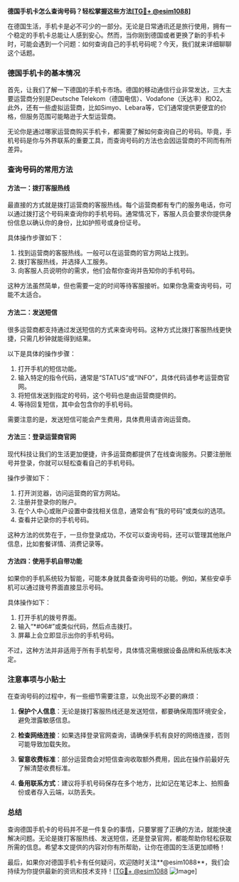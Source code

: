 **德国手机卡怎么查询号码？轻松掌握这些方法[[TG💪+ @esim1088](https://t.me/s/esim1088)]**

在德国生活，手机卡是必不可少的一部分。无论是日常通讯还是旅行使用，拥有一个稳定的手机卡总能让人感到安心。然而，当你刚到德国或者更换了新的手机卡时，可能会遇到一个问题：如何查询自己的手机号码呢？今天，我们就来详细聊聊这个话题。

### 德国手机卡的基本情况

首先，让我们了解一下德国的手机卡市场。德国的移动通信行业非常发达，三大主要运营商分别是Deutsche Telekom（德国电信）、Vodafone（沃达丰）和O2。此外，还有一些虚拟运营商，比如Simyo、Lebara等，它们通常提供更便宜的价格，但服务范围可能略逊于大型运营商。

无论你是通过哪家运营商购买手机卡，都需要了解如何查询自己的号码。毕竟，手机号码是你与外界联系的重要工具，而查询号码的方法也会因运营商的不同而有所差异。

### 查询号码的常用方法

#### 方法一：拨打客服热线
最直接的方式就是拨打运营商的客服热线。每个运营商都有专门的服务电话，你可以通过拨打这个号码来查询你的手机号码。通常情况下，客服人员会要求你提供身份信息以确认你的身份，比如护照号或身份证号。

具体操作步骤如下：
1. 找到运营商的客服热线。一般可以在运营商的官方网站上找到。
2. 拨打客服热线，并选择人工服务。
3. 向客服人员说明你的需求，他们会帮你查询并告知你的手机号码。

这种方法虽然简单，但也需要一定的时间等待客服接听。如果你急需查询号码，可能不太适合。

#### 方法二：发送短信
很多运营商都支持通过发送短信的方式来查询号码。这种方式比拨打客服热线更快捷，只需几秒钟就能得到结果。

以下是具体的操作步骤：
1. 打开手机的短信功能。
2. 输入特定的指令代码，通常是“STATUS”或“INFO”，具体代码请参考运营商官网。
3. 将短信发送到指定的号码，这个号码也是由运营商提供的。
4. 等待回复短信，其中会包含你的手机号码。

需要注意的是，发送短信可能会产生费用，具体费用请咨询运营商。

#### 方法三：登录运营商官网
现代科技让我们的生活更加便捷，许多运营商都提供了在线查询服务。只要注册账号并登录，你就可以轻松查看自己的手机号码。

操作步骤如下：
1. 打开浏览器，访问运营商的官方网站。
2. 注册并登录你的账户。
3. 在个人中心或账户设置中查找相关信息，通常会有“我的号码”或类似的选项。
4. 查看并记录你的手机号码。

这种方法的优势在于，一旦你登录成功，不仅可以查询号码，还可以管理其他账户信息，比如套餐详情、消费记录等。

#### 方法四：使用手机自带功能
如果你的手机系统较为智能，可能本身就具备查询号码的功能。例如，某些安卓手机可以通过拨号界面直接显示号码。

具体操作如下：
1. 打开手机的拨号界面。
2. 输入“*#06#”或类似代码，然后点击拨打。
3. 屏幕上会立即显示出你的手机号码。

不过，这种方法并非适用于所有手机型号，具体情况需根据设备品牌和系统版本决定。

### 注意事项与小贴士

在查询号码的过程中，有一些细节需要注意，以免出现不必要的麻烦：

1. **保护个人信息**：无论是拨打客服热线还是发送短信，都要确保周围环境安全，避免泄露敏感信息。
   
2. **检查网络连接**：如果选择登录官网查询，请确保手机有良好的网络连接，否则可能导致加载失败。

3. **留意收费标准**：部分运营商会对短信查询收取额外费用，因此在操作前最好先了解清楚收费标准。

4. **备用联系方式**：建议将手机号码保存在多个地方，比如记在笔记本上、拍照备份或者存入云端，以防丢失。

### 总结

查询德国手机卡的号码并不是一件复杂的事情，只要掌握了正确的方法，就能快速解决问题。无论是拨打客服热线、发送短信，还是登录官网，都能帮助你轻松获取所需的信息。希望本文提供的内容对你有所帮助，让你在德国的生活更加顺畅！

最后，如果你对德国手机卡有任何疑问，欢迎随时关注**@esim1088**，我们会持续为你提供最新的资讯和技术支持！[[TG💪+ @esim1088](https://t.me/s/esim1088) ![Image](https://i.postimg.cc/4NQfJmqS/Snipaste-2025-05-13-00-14-12.png)]